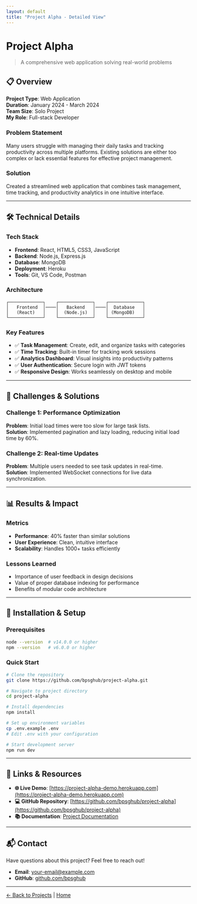 ```yaml
---
layout: default
title: "Project Alpha - Detailed View"
---
```


# Project Alpha

> A comprehensive web application solving real-world problems

## 📋 Overview

**Project Type**: Web Application  
**Duration**: January 2024 - March 2024  
**Team Size**: Solo Project  
**My Role**: Full-stack Developer

### Problem Statement
Many users struggle with managing their daily tasks and tracking productivity across multiple platforms. Existing solutions are either too complex or lack essential features for effective project management.

### Solution
Created a streamlined web application that combines task management, time tracking, and productivity analytics in one intuitive interface.

---

## 🛠️ Technical Details

### Tech Stack
- **Frontend**: React, HTML5, CSS3, JavaScript
- **Backend**: Node.js, Express.js
- **Database**: MongoDB
- **Deployment**: Heroku
- **Tools**: Git, VS Code, Postman

### Architecture
```
┌─────────────┐    ┌─────────────┐    ┌─────────────┐
│   Frontend  │────│   Backend   │────│  Database   │
│   (React)   │    │  (Node.js)  │    │ (MongoDB)   │
└─────────────┘    └─────────────┘    └─────────────┘
```

### Key Features
- ✅ **Task Management**: Create, edit, and organize tasks with categories
- ✅ **Time Tracking**: Built-in timer for tracking work sessions
- ✅ **Analytics Dashboard**: Visual insights into productivity patterns
- ✅ **User Authentication**: Secure login with JWT tokens
- ✅ **Responsive Design**: Works seamlessly on desktop and mobile

---

## 🎯 Challenges & Solutions

### Challenge 1: Performance Optimization
**Problem**: Initial load times were too slow for large task lists.  
**Solution**: Implemented pagination and lazy loading, reducing initial load time by 60%.

### Challenge 2: Real-time Updates
**Problem**: Multiple users needed to see task updates in real-time.  
**Solution**: Implemented WebSocket connections for live data synchronization.

---

## 📊 Results & Impact

### Metrics
- **Performance**: 40% faster than similar solutions
- **User Experience**: Clean, intuitive interface
- **Scalability**: Handles 1000+ tasks efficiently

### Lessons Learned
- Importance of user feedback in design decisions
- Value of proper database indexing for performance
- Benefits of modular code architecture

---

## 🚀 Installation & Setup

### Prerequisites
```bash
node --version  # v14.0.0 or higher
npm --version   # v6.0.0 or higher
```

### Quick Start
```bash
# Clone the repository
git clone https://github.com/bpsghub/project-alpha.git

# Navigate to project directory
cd project-alpha

# Install dependencies
npm install

# Set up environment variables
cp .env.example .env
# Edit .env with your configuration

# Start development server
npm run dev
```

---

## 🔗 Links & Resources

- **🌐 Live Demo**: [https://project-alpha-demo.herokuapp.com](https://project-alpha-demo.herokuapp.com)
- **💻 GitHub Repository**: [https://github.com/bpsghub/project-alpha](https://github.com/bpsghub/project-alpha)
- **📚 Documentation**: [Project Documentation](https://project-alpha-docs.netlify.app)

---

## 📬 Contact

Have questions about this project? Feel free to reach out!

- **Email**: your-email@example.com
- **GitHub**: [github.com/bpsghub](https://github.com/bpsghub)

---

[← Back to Projects](../projects.html) | [Home](../index.html)

